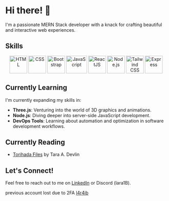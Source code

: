 # Hi there! 👋

I'm a passionate MERN Stack developer with a knack for crafting beautiful and interactive web experiences.

## Skills

<p align="center">
  <a href="#"><img src="https://upload.wikimedia.org/wikipedia/commons/6/61/HTML5_logo_and_wordmark.svg" alt="HTML" width="55" height="55"/></a>
  <a href="#"><img src="https://upload.wikimedia.org/wikipedia/commons/d/d5/CSS3_logo_and_wordmark.svg" alt="CSS" width="55" height="55"/></a>
  <a href="#"><img src="https://upload.wikimedia.org/wikipedia/commons/b/b2/Bootstrap_logo.svg" alt="Bootstrap" width="55" height="55"/></a>
  <a href="#"><img src="https://seeklogo.com/images/J/javascript-logo-E967E87D74-seeklogo.com.png" alt="JavaScript" width="65" height="55"/></a>
  <a href="#"><img src="https://upload.wikimedia.org/wikipedia/commons/a/a7/React-icon.svg" alt="ReactJS" width="55" height="55"/></a>
  <a href="#"><img src="https://upload.wikimedia.org/wikipedia/commons/d/d9/Node.js_logo.svg" alt="Node.js" width="55" height="55"/></a>
  <a href="#"><img src="https://seeklogo.com/images/T/tailwind-css-logo-5AD4175897-seeklogo.com.png" alt="Tailwind CSS" width="55" height="55"/></a>
  <a href="#"><img src="https://www.vectorlogo.zone/logos/expressjs/expressjs-icon.svg" alt="Express" width="55" height="55"/></a>
</p>

## Currently Learning
I'm currently expanding my skills in:

- **Three.js**: Venturing into the world of 3D graphics and animations.
- **Node.js**: Diving deeper into server-side JavaScript development.
- **DevOps Tools**: Learning about automation and optimization in software development workflows.

## Currently Reading
- [Torihada Files](https://www.goodreads.com/book/show/49863184-torihada-files-collection) by Tara A. Devlin

## Let's Connect!
Feel free to reach out to me on [LinkedIn](https://www.linkedin.com/in/laraib-shuja-66089b248) or Discord (lara1B). 

previous account lost due to 2FA  [l4r4ib](https://github.com/l4r4ib)

